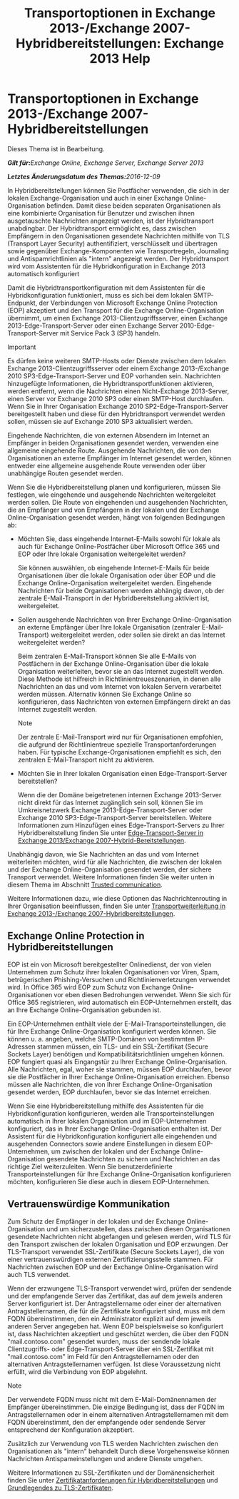 ﻿---
title: 'Transportoptionen in Exchange 2013-/Exchange 2007-Hybridbereitstellungen: Exchange 2013 Help'
TOCTitle: Transportoptionen in Exchange 2013-/Exchange 2007-Hybridbereitstellungen
ms:assetid: 92d9e3ca-8d79-4872-9ff7-0067fcdbd434
ms:mtpsurl: https://technet.microsoft.com/de-de/library/Dn151301(v=EXCHG.150)
ms:contentKeyID: 54651521
ms.date: 01/01/2018
mtps_version: v=EXCHG.150
ms.translationtype: HT
---

# Transportoptionen in Exchange 2013-/Exchange 2007-Hybridbereitstellungen

Dieses Thema ist in Bearbeitung.  

_<strong>Gilt für:</strong>Exchange Online, Exchange Server, Exchange Server 2013_

_<strong>Letztes Änderungsdatum des Themas:</strong>2016-12-09_

In Hybridbereitstellungen können Sie Postfächer verwenden, die sich in der lokalen Exchange-Organisation und auch in einer Exchange Online-Organisation befinden. Damit diese beiden separaten Organisationen als eine kombinierte Organisation für Benutzer und zwischen ihnen ausgetauschte Nachrichten angezeigt werden, ist der Hybridtransport unabdingbar. Der Hybridtransport ermöglicht es, dass zwischen Empfängern in den Organisationen gesendete Nachrichten mithilfe von TLS (Transport Layer Security) authentifiziert, verschlüsselt und übertragen sowie gegenüber Exchange-Komponenten wie Transportregeln, Journaling und Antispamrichtlinien als "intern" angezeigt werden. Der Hybridtransport wird vom Assistenten für die Hybridkonfiguration in Exchange 2013 automatisch konfiguriert

Damit die Hybridtransportkonfiguration mit dem Assistenten für die Hybridkonfiguration funktioniert, muss es sich bei dem lokalen SMTP-Endpunkt, der Verbindungen von Microsoft Exchange Online Protection (EOP) akzeptiert und den Transport für die Exchange Online-Organisation übernimmt, um einen Exchange 2013-Clientzugriffsserver, einen Exchange 2013-Edge-Transport-Server oder einen Exchange Server 2010-Edge-Transport-Server mit Service Pack 3 (SP3) handeln.


> [!IMPORTANT]
> Es dürfen keine weiteren SMTP-Hosts oder Dienste zwischen dem lokalen Exchange 2013-Clientzugriffsserver oder einem Exchange 2013-/Exchange 2010&nbsp;SP3-Edge-Transport-Server und EOP vorhanden sein. Nachrichten hinzugefügte Informationen, die Hybridtransportfunktionen aktivieren, werden entfernt, wenn die Nachrichten einen Nicht-Exchange 2013-Server, einen Server vor Exchange 2010 SP3 oder einen SMTP-Host durchlaufen. Wenn Sie in Ihrer Organisation Exchange 2010&nbsp;SP2-Edge-Transport-Server bereitgestellt haben und diese für den Hybridtransport verwendet werden sollen, müssen sie auf Exchange 2010&nbsp;SP3 aktualisiert werden.



Eingehende Nachrichten, die von externen Absendern im Internet an Empfänger in beiden Organisationen gesendet werden, verwenden eine allgemeine eingehende Route. Ausgehende Nachrichten, die von den Organisationen an externe Empfänger im Internet gesendet werden, können entweder eine allgemeine ausgehende Route verwenden oder über unabhängige Routen gesendet werden.

Wenn Sie die Hybridbereitstellung planen und konfigurieren, müssen Sie festlegen, wie eingehende und ausgehende Nachrichten weitergeleitet werden sollen. Die Route von eingehenden und ausgehenden Nachrichten, die an Empfänger und von Empfängern in der lokalen und der Exchange Online-Organisation gesendet werden, hängt von folgenden Bedingungen ab:

  - Möchten Sie, dass eingehende Internet-E-Mails sowohl für lokale als auch für Exchange Online-Postfächer über Microsoft Office 365 und EOP oder Ihre lokale Organisation weitergeleitet werden?
    
    Sie können auswählen, ob eingehende Internet-E-Mails für beide Organisationen über die lokale Organisation oder über EOP und die Exchange Online-Organisation weitergeleitet werden. Eingehende Nachrichten für beide Organisationen werden abhängig davon, ob der zentrale E-Mail-Transport in der Hybridbereitstellung aktiviert ist, weitergeleitet.

  - Sollen ausgehende Nachrichten von Ihrer Exchange Online-Organisation an externe Empfänger über Ihre lokale Organisation (zentraler E-Mail-Transport) weitergeleitet werden, oder sollen sie direkt an das Internet weitergeleitet werden?
    
    Beim zentralen E-Mail-Transport können Sie alle E-Mails von Postfächern in der Exchange Online-Organisation über die lokale Organisation weiterleiten, bevor sie an das Internet zugestellt werden. Diese Methode ist hilfreich in Richtlinientreueszenarien, in denen alle Nachrichten an das und vom Internet von lokalen Servern verarbeitet werden müssen. Alternativ können Sie Exchange Online so konfigurieren, dass Nachrichten von externen Empfängern direkt an das Internet zugestellt werden.
    

    > [!NOTE]
    > Der zentrale E-Mail-Transport wird nur für Organisationen empfohlen, die aufgrund der Richtlinientreue spezielle Transportanforderungen haben. Für typische Exchange-Organisationen empfiehlt es sich, den zentralen E-Mail-Transport nicht zu aktivieren.



  - Möchten Sie in Ihrer lokalen Organisation einen Edge-Transport-Server bereitstellen?
    
    Wenn die der Domäne beigetretenen internen Exchange 2013-Server nicht direkt für das Internet zugänglich sein soll, können Sie im Umkreisnetzwerk Exchange 2013-Edge-Transport-Server oder Exchange 2010 SP3-Edge-Transport-Server bereitstellen. Weitere Informationen zum Hinzufügen eines Edge-Transport-Servers zu Ihrer Hybridbereitstellung finden Sie unter [Edge-Transport-Server in Exchange 2013/Exchange 2007-Hybrid-Bereitstellungen](edge-transport-servers-in-exchange-2013-exchange-2007-hybrid-deployments-exchange-2013-help.md).

Unabhängig davon, wie Sie Nachrichten an das und vom Internet weiterleiten möchten, wird für alle Nachrichten, die zwischen der lokalen und der Exchange Online-Organisation gesendet werden, der sichere Transport verwendet. Weitere Informationen finden Sie weiter unten in diesem Thema im Abschnitt [Trusted communication](transport-options-in-exchange-hybrid-deployments-exchange-2013-help.md).

Weitere Informationen dazu, wie diese Optionen das Nachrichtenrouting in Ihrer Organisation beeinflussen, finden Sie unter [Transportweiterleitung in Exchange 2013-/Exchange 2007-Hybridbereitstellungen](transport-routing-in-exchange-2013-exchange-2007-hybrid-deployments-exchange-2013-help.md).

## Exchange Online Protection in Hybridbereitstellungen

EOP ist ein von Microsoft bereitgestellter Onlinedienst, der von vielen Unternehmen zum Schutz ihrer lokalen Organisationen vor Viren, Spam, betrügerischen Phishing-Versuchen und Richtlinienverletzungen verwendet wird. In Office 365 wird EOP zum Schutz von Exchange Online-Organisationen vor eben diesen Bedrohungen verwendet. Wenn Sie sich für Office 365 registrieren, wird automatisch ein EOP-Unternehmen erstellt, das an Ihre Exchange Online-Organisation gebunden ist.

Ein EOP-Unternehmen enthält viele der E-Mail-Transporteinstellungen, die für Ihre Exchange Online-Organisation konfiguriert werden können. Sie können u. a. angeben, welche SMTP-Domänen von bestimmten IP-Adressen stammen müssen, ein TLS- und ein SSL-Zertifikat (Secure Sockets Layer) benötigen und Kompatibilitätsrichtlinien umgehen können. EOP fungiert quasi als Eingangstür zu Ihrer Exchange Online-Organisation. Alle Nachrichten, egal, woher sie stammen, müssen EOP durchlaufen, bevor sie die Postfächer in Ihrer Exchange Online-Organisation erreichen. Ebenso müssen alle Nachrichten, die von Ihrer Exchange Online-Organisation gesendet werden, EOP durchlaufen, bevor sie das Internet erreichen.

Wenn Sie eine Hybridbereitstellung mithilfe des Assistenten für die Hybridkonfiguration konfigurieren, werden alle Transporteinstellungen automatisch in Ihrer lokalen Organisation und im EOP-Unternehmen konfiguriert, das in Ihrer Exchange Online-Organisation enthalten ist. Der Assistent für die Hybridkonfiguration konfiguriert alle eingehenden und ausgehenden Connectors sowie andere Einstellungen in diesem EOP-Unternehmen, um zwischen der lokalen und der Exchange Online-Organisation gesendete Nachrichten zu sichern und Nachrichten an das richtige Ziel weiterzuleiten. Wenn Sie benutzerdefinierte Transporteinstellungen für Ihre Exchange Online-Organisation konfigurieren möchten, konfigurieren Sie diese auch in diesem EOP-Unternehmen.

## Vertrauenswürdige Kommunikation

Zum Schutz der Empfänger in der lokalen und der Exchange Online-Organisation und um sicherzustellen, dass zwischen diesen Organisationen gesendete Nachrichten nicht abgefangen und gelesen werden, wird TLS für den Transport zwischen der lokalen Organisation und EOP erzwungen. Der TLS-Transport verwendet SSL-Zertifikate (Secure Sockets Layer), die von einer vertrauenswürdigen externen Zertifizierungsstelle stammen. Für Nachrichten zwischen EOP und der Exchange Online-Organisation wird auch TLS verwendet.

Wenn der erzwungene TLS-Transport verwendet wird, prüfen der sendende und der empfangende Server das Zertifikat, das auf dem jeweils anderen Server konfiguriert ist. Der Antragstellername oder einer der alternativen Antragstellernamen, die für die Zertifikate konfiguriert sind, muss mit dem FQDN übereinstimmen, den ein Administrator explizit auf dem jeweils anderen Server angegeben hat. Wenn EOP beispielsweise so konfiguriert ist, dass Nachrichten akzeptiert und geschützt werden, die über den FQDN "mail.contoso.com" gesendet wurden, muss der sendende lokale Clientzugriffs- oder Edge-Transport-Server über ein SSL-Zertifikat mit "mail.contoso.com" im Feld für den Antragstellernamen oder den alternativen Antragstellernamen verfügen. Ist diese Voraussetzung nicht erfüllt, wird die Verbindung von EOP abgelehnt.


> [!NOTE]
> Der verwendete FQDN muss nicht mit dem E-Mail-Domänennamen der Empfänger übereinstimmen. Die einzige Bedingung ist, dass der FQDN im Antragstellernamen oder in einem alternativen Antragstellernamen mit dem FQDN übereinstimmt, den der empfangende oder sendende Server entsprechend der Konfiguration akzeptiert.



Zusätzlich zur Verwendung von TLS werden Nachrichten zwischen den Organisationen als "intern" behandelt Durch diese Vorgehensweise können Nachrichten Antispameinstellungen und andere Dienste umgehen.

Weitere Informationen zu SSL-Zertifikaten und der Domänensicherheit finden Sie unter [Zertifikatanforderungen für Hybridbereitstellungen](certificate-requirements-for-hybrid-deployments-exchange-2013-help.md) und [Grundlegendes zu TLS-Zertifikaten](http://go.microsoft.com/fwlink/p/?linkid=187237).


